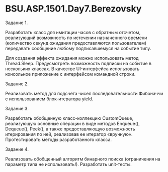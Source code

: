 # BSU.ASP.1501.Day7.Berezovsky

Задание 1.

Разработать класс для имитации часов с обратным отсчетом, реализующий возможность по истечении назначенного времени (количество секунд ожидания предоставляются пользователем) передавать сообщение любому подписавшемуся на событие типу.

Для создания эффекта ожидания можно использовать метод Thread.Sleep. Предусмотреть возможность подписки на событие в нескольких классах. В качестве UI-интерфейса использовать консольное приложение с интерфейсом командной строки. 

Задание 2.

Реализовать метод для подсчета чисел последовательности Фибоначчи с использованием блок-итератора yield.

Задание 3.

Разработать обобщенную класс-коллекцию CustomQueue, реализующую основные операции в виде методов Enqueue(), Dequeue(), Peek(), а также предоставляющую возможность итерирования по ней, реализовав ее итератор «вручную». Протестировать методы разработанного класса.

Задание 4.

Реализовать обобщенный алгоритм бинарного поиска (ограничения на параметр типа не использовать!). Разработать unit-тесты.
